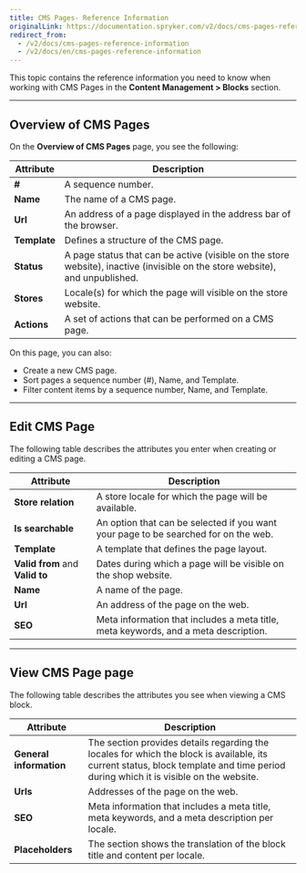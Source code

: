 ```yaml
---
title: CMS Pages- Reference Information
originalLink: https://documentation.spryker.com/v2/docs/cms-pages-reference-information
redirect_from:
  - /v2/docs/cms-pages-reference-information
  - /v2/docs/en/cms-pages-reference-information
---
```


This topic contains the reference information you need to know when working with CMS Pages in the **Content Management > Blocks** section.
***
## Overview of CMS Pages
On the **Overview of CMS Pages** page, you see the following:

| Attribute | Description |
| --- | --- |
| **#** | A sequence number. |
| **Name** | The name of a CMS page. |
| **Url** | An address of a page displayed in the address bar of the browser. |
| **Template** | Defines a structure of the CMS page. |
| **Status** | A page status that can be active (visible on the store website), inactive (invisible on the store website), and unpublished. |
| **Stores** | Locale(s) for which the page will visible on the store website. |
| **Actions** |A set of actions that can be performed on a CMS page. |

On this page, you can also:

* Create a new CMS page.
* Sort pages a sequence number (#), Name, and Template.
* Filter content items by a sequence number, Name, and Template.

***
## Edit CMS Page
The following table describes the attributes you enter when creating or editing a CMS page.

|Attribute |  Description|
| --- | --- |
| **Store relation** |  A store locale for which the page will be available. |
| **Is searchable** | An option that can be selected if you want your page to be searched for on the web. |
| **Template** | A template that defines the page layout.  |
| **Valid from** and **Valid to** | Dates during which a page will be visible on the shop website. |
| **Name** | A name of the page. |
| **Url** | An address of the page on the web. |
| **SEO** | Meta information that includes a meta title, meta keywords, and a meta description. |

***
## View CMS Page page
The following table describes the attributes you see when viewing a CMS block.

| Attribute | Description |
| --- | --- |
| **General information** | The section provides details regarding the locales for which the block is available, its current status, block template and time period during which it is visible on the website. |
| **Urls** | Addresses of the page on the web. |
| **SEO** | Meta information that includes a meta title, meta keywords, and a meta description per locale. |
| **Placeholders** | The section shows the translation of the block title and content per locale. |

